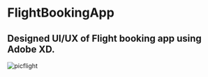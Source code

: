 # FlightBookingApp
## Designed UI/UX of Flight booking app using Adobe XD.

![picflight](https://user-images.githubusercontent.com/42185028/92432776-d0f1b780-f1b8-11ea-816f-cdc86f519bd9.PNG)
